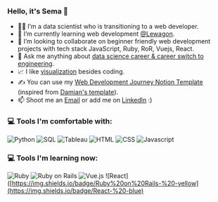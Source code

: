 ### Hello, it's Sema 👋



- :woman_technologist: I’m a data scientist who is transitioning to a web developer.
- 🌱 I’m currently learning web development [@Lewagon](https://www.lewagon.com/).
- 👯 I’m looking to collaborate on beginner friendly web development projects with tech stack JavaScript, Ruby, RoR, Vuejs, React.
- 💬 Ask me anything about [data science career & career switch to engineering](https://superpeer.com/karanse?s=d).
- :chart_with_upwards_trend: I like [visualization](https://public.tableau.com/app/profile/sema.karan#!/) besides coding.
- :writing_hand: You can use my [Web Development Journey Notion Template](https://workable-mask-834.notion.site/Frontend-Engineering-Journey-Template-288a2c42e9b445ddaa243dc6a3addeff) (inspired from [Damian's template](https://www.damiandemasi.com/)).
- 📫 Shoot me an [Email](mailto:karan18sema@gmail.com) or add me on [LinkedIn](https://www.linkedin.com/in/sema-karan-93144029/) :)

### 💻 Tools I'm comfortable with:
![Python](https://img.shields.io/badge/Python-%20-green) ![SQL](https://img.shields.io/badge/SQL-%20-orange) ![Tableau](https://img.shields.io/badge/Tableau-%20-blue) ![HTML](https://img.shields.io/badge/HTML-%20-lightgrey) ![CSS](https://img.shields.io/badge/CSS-%20-red) ![Javascript](https://img.shields.io/badge/Javascript-%20-yellow)

### 💻 Tools I'm learning now:
![Ruby](https://img.shields.io/badge/Ruby-%20-red) ![Ruby on Rails](https://img.shields.io/badge/Ruby%20on%20Rails-%20-yellow) ![Vue.js](https://img.shields.io/badge/Vue.js-%20-green) ![React]([https://img.shields.io/badge/Ruby%20on%20Rails-%20-yellow](https://img.shields.io/badge/React-%20-blue)
